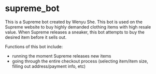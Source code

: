 # supreme_bot

This is a Supreme bot created by Wenyu She. This bot is used on the Supreme website to buy highly demanded clothing items with high resale value. When Supreme releases a sneaker, this bot attempts to buy the desired item before it sells out.

Functions of this bot include:

- running the moment Supreme releases new items
- going through the entire checkout process (selecting item/item size, filling out address/payment info, etc)
